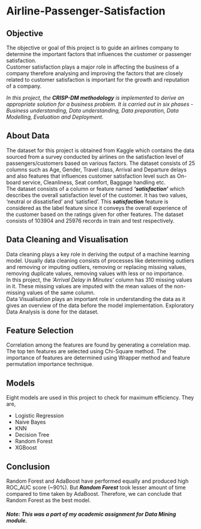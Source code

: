 # Airline-Passenger-Satisfaction
## Objective
The objective or goal of this project is to guide an airlines company to determine the important factors that influences the customer or passenger satisfaction. <br/>
Customer satisfaction plays a major role in affecting the business of a company therefore analysing and improving the factors that are closely related to customer satisfaction is important for the growth and reputation of a company. <br/>

*In this project, the* ***CRISP-DM methodology*** *is implemented to derive an appropriate solution for a business problem. It is carried out in six phases - Business understanding, Data understanding, Data preparation, Data Modelling, Evaluation and Deployment.*
## About Data
The dataset for this project is obtained from Kaggle which contains the data sourced from a survey conducted by airlines on the satisfaction level of passengers/customers based on various factors. The dataset consists of 25 columns such as Age, Gender, Travel class, Arrival and Departure delays and also features that influences customer satisfaction level such as On-board service, Cleanliness, Seat comfort, Baggage handling etc. <br/>
The dataset consists of a column or feature named ***‘satisfaction’*** which describes the overall satisfaction level of the customer. It has two values, ‘neutral or dissatisfied’ and ‘satisfied’. This ***satisfaction*** feature is considered as the label feature since it conveys the overall experience of the customer based on the ratings given for other features. The dataset consists of 103904 and 25976 records in train and test respectively.
## Data Cleaning and Visualisation
Data cleaning plays a key role in deriving the output of a machine learning model. Usually data cleaning consists of processes like determining outliers and removing or imputing outliers, removing or replacing missing values, removing duplicate values, removing values with less or no importance. <br/>
In this project, the *‘Arrival Delay in Minutes’* column has 310 missing values in it. These missing values are imputed with the mean values of the non-missing values of the same column. <br/>
Data Visualisation plays an important role in understanding the data as it gives an overview of the data before the model implementation. Exploratory Data Analysis is done for the dataset.
## Feature Selection
Correlation among the features are found by generating a correlation map. The top ten features are selected using Chi-Square method. The importance of features are determined using Wrapper method and feature permutation importance technique.
## Models
Eight models are used in this project to check for maximum efficiency. They are,
- Logistic Regression
- Naive Bayes
- KNN
- Decision Tree
- Random Forest
- XGBoost
## Conclusion
Random Forest and AdaBoost have performed equally and produced high ROC_AUC score (~90%). But ***Random Forest*** took lesser amount of time compared to time taken by AdaBoost. Therefore, we can conclude that Random Forest as the best model. <br/>


###### ***Note: This was a part of my academic assignment for Data Mining module.***
